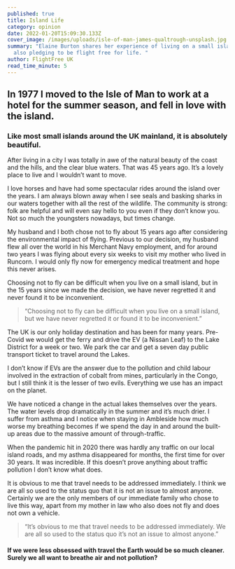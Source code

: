 ```yaml
---
published: true
title: Island Life
category: opinion
date: 2022-01-20T15:09:30.133Z
cover_image: /images/uploads/isle-of-man-james-qualtrough-unsplash.jpg
summary: "Elaine Burton shares her experience of living on a small island while
  also pledging to be flight free for life. "
author: FlightFree UK
read_time_minute: 5
---
```

## In 1977 I moved to the Isle of Man to work at a hotel for the summer season, and fell in love with the island.

### Like most small islands around the UK mainland, it is absolutely beautiful.

After living in a city I was totally in awe of the natural beauty of the coast and the hills, and the clear blue waters. That was 45 years ago. It’s a lovely place to live and I wouldn’t want to move.

I love horses and have had some spectacular rides around the island over the years. I am always blown away when I see seals and basking sharks in our waters together with all the rest of the wildlife. The community is strong: folk are helpful and will even say hello to you even if they don’t know you. Not so much the youngsters nowadays, but times change.

My husband and I both chose not to fly about 15 years ago after considering the environmental impact of flying. Previous to our decision, my husband flew all over the world in his Merchant Navy employment, and for around two years I was flying about every six weeks to visit my mother who lived in Runcorn. I would only fly now for emergency medical treatment and hope this never arises. 

Choosing not to fly can be difficult when you live on a small island, but in the 15 years since we made the decision, we have never regretted it and never found it to be inconvenient. 

> “Choosing not to fly can be difficult when you live on a small island, but we have never regretted it or found it to be inconvenient.” 

The UK is our only holiday destination and has been for many years. Pre-Covid we would get the ferry and drive the EV (a Nissan Leaf) to the Lake District for a week or two. We park the car and get a seven day public transport ticket to travel around the Lakes. 

I don’t know if EVs are the answer due to the pollution and child labour involved in the extraction of cobalt from mines, particularly in the Congo, but I still think it is the lesser of two evils. Everything we use has an impact on the planet.

We have noticed a change in the actual lakes themselves over the years. The water levels drop dramatically in the summer and it’s much drier. I suffer from asthma and I notice when staying in Ambleside how much worse my breathing becomes if we spend the day in and around the built-up areas due to the massive amount of through-traffic. 

When the pandemic hit in 2020 there was hardly any traffic on our local island roads, and my asthma disappeared for months, the first time for over 30 years. It was incredible. If this doesn’t prove anything about traffic pollution I don’t know what does.

It is obvious to me that travel needs to be addressed immediately. I think we are all so used to the status quo that it is not an issue to almost anyone. Certainly we are the only members of our immediate family who chose to live this way, apart from my mother in law who also does not fly and does not own a vehicle. 

> “It’s obvious to me that travel needs to be addressed immediately. We are all so used to the status quo it’s not an issue to almost anyone.”

#### If we were less obsessed with travel the Earth would be so much cleaner. Surely we all want to breathe air and not pollution?